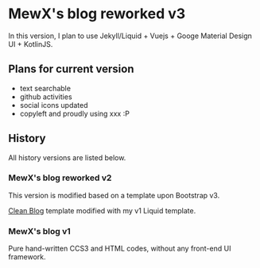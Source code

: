 # MewX's blog reworked v3
In this version, I plan to use Jekyll/Liquid + Vuejs + Googe Material Design UI + KotlinJS.

## Plans for current version

- text searchable
- github activities
- social icons updated
- copyleft and proudly using xxx :P

## History
All history versions are listed below.

### MewX's blog reworked v2
This version is modified based on a template upon Bootstrap v3.

[Clean Blog](http://startbootstrap.com/template-overviews/clean-blog/) template modified with my v1 Liquid template.

### MewX's blog v1
Pure hand-written CCS3 and HTML codes, without any front-end UI framework.

